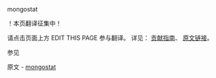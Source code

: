  mongostat

 ！本页翻译征集中！

请点击页面上方 EDIT THIS PAGE 参与翻译。
详见：
[贡献指南]( https://github.com/JinMuInfo/MongoDB-Manual-zh/blob/master/CONTRIBUTING.md )、
[原文链接](  https://docs.mongodb.com/manual/reference/program/mongostat/  )。

 参见

原文 - [mongostat]( https://docs.mongodb.com/manual/reference/program/mongostat/ )

